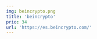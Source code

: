 ```yaml
---
img: beincrypto.png
title: 'beincrypto'
prio: 34
url: 'https://es.beincrypto.com/'
---
```










